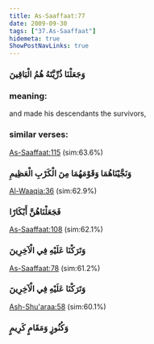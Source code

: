 ```yaml
---
title: As-Saaffaat:77
date: 2009-09-30
tags: ["37.As-Saaffaat"]
hidemeta: true 
ShowPostNavLinks: true 
---
```

### وَجَعَلْنَا ذُرِّيَّتَهُ هُمُ الْبَاقِينَ
### meaning: 
and made his descendants the survivors,
### similar verses: 

[As-Saaffaat:115](/37/115) (sim:63.6%)

### وَنَجَّيْنَاهُمَا وَقَوْمَهُمَا مِنَ الْكَرْبِ الْعَظِيمِ

[Al-Waaqia:36](/56/36) (sim:62.9%)

### فَجَعَلْنَاهُنَّ أَبْكَارًا

[As-Saaffaat:108](/37/108) (sim:62.1%)

### وَتَرَكْنَا عَلَيْهِ فِي الْآخِرِينَ

[As-Saaffaat:78](/37/78) (sim:61.2%)

### وَتَرَكْنَا عَلَيْهِ فِي الْآخِرِينَ

[Ash-Shu'araa:58](/26/58) (sim:60.1%)

### وَكُنُوزٍ وَمَقَامٍ كَرِيمٍ
